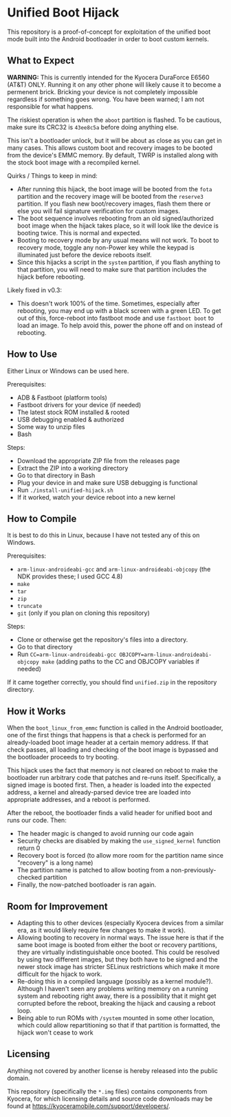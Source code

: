 # Unified Boot Hijack

This repository is a proof-of-concept for exploitation of the unified boot mode built into the Android bootloader in order to boot custom kernels.

## What to Expect

**WARNING:** This is currently intended for the Kyocera DuraForce E6560 (AT&T) ONLY. Running it on any other phone will likely cause it to become a permenent brick. Bricking your device is not completely impossible regardless if something goes wrong. You have been warned; I am not responsible for what happens.

The riskiest operation is when the `aboot` partition is flashed. To be cautious, make sure its CRC32 is `43ee8c5a` before doing anything else.

This isn't a bootloader unlock, but it will be about as close as you can get in many cases. This allows custom boot and recovery images to be booted from the device's EMMC memory. By default, TWRP is installed along with the stock boot image with a recompiled kernel.

Quirks / Things to keep in mind:

- After running this hijack, the boot image will be booted from the `fota` partition and the recovery image will be booted from the `reserve3` partition. If you flash new boot/recovery images, flash them there or else you will fail signature verification for custom images.
- The boot sequence involves rebooting from an old signed/authorized boot image when the hijack takes place, so it will look like the device is booting twice. This is normal and expected.
- Booting to recovery mode by any usual means will not work. To boot to recovery mode, toggle any non-Power key while the keypad is illuminated just before the device reboots itself.
- Since this hijacks a script in the `system` partition, if you flash anything to that partition, you will need to make sure that partition includes the hijack before rebooting.

Likely fixed in v0.3:

- This doesn't work 100% of the time. Sometimes, especially after rebooting, you may end up with a black screen with a green LED. To get out of this, force-reboot into fastboot mode and use `fastboot boot` to load an image. To help avoid this, power the phone off and on instead of rebooting.

## How to Use

Either Linux or Windows can be used here.

Prerequisites:

- ADB & Fastboot (platform tools)
- Fastboot drivers for your device (if needed)
- The latest stock ROM installed & rooted
- USB debugging enabled & authorized
- Some way to unzip files
- Bash

Steps:

- Download the appropriate ZIP file from the releases page
- Extract the ZIP into a working directory
- Go to that directory in Bash
- Plug your device in and make sure USB debugging is functional
- Run `./install-unified-hijack.sh`
- If it worked, watch your device reboot into a new kernel

## How to Compile

It is best to do this in Linux, because I have not tested any of this on Windows.

Prerequisites:
- `arm-linux-androideabi-gcc` and `arm-linux-androideabi-objcopy` (the NDK provides these; I used GCC 4.8)
- `make`
- `tar`
- `zip`
- `truncate`
- `git` (only if you plan on cloning this repository)

Steps:
- Clone or otherwise get the repository's files into a directory.
- Go to that directory
- Run `CC=arm-linux-androideabi-gcc OBJCOPY=arm-linux-androideabi-objcopy make` (adding paths to the CC and OBJCOPY variables if needed)

If it came together correctly, you should find `unified.zip` in the repository directory.

## How it Works

When the `boot_linux_from_emmc` function is called in the Android bootloader, one of the first things that happens is that a check is performed for an already-loaded boot image header at a certain memory address. If that check passes, all loading and checking of the boot image is bypassed and the bootloader proceeds to try booting.

This hijack uses the fact that memory is not cleared on reboot to make the bootloader run arbitrary code that patches and re-runs itself. Specifically, a signed image is booted first. Then, a header is loaded into the expected address, a kernel and already-parsed device tree are loaded into appropriate addresses, and a reboot is performed.

After the reboot, the bootloader finds a valid header for unified boot and runs our code. Then:
- The header magic is changed to avoid running our code again
- Security checks are disabled by making the `use_signed_kernel` function return 0
- Recovery boot is forced (to allow more room for the partition name since "recovery" is a long name)
- The partition name is patched to allow booting from a non-previously-checked partition
- Finally, the now-patched bootloader is ran again.

## Room for Improvement

- Adapting this to other devices (especially Kyocera devices from a similar era, as it would likely require few changes to make it work).
- Allowing booting to recovery in normal ways. The issue here is that if the same boot image is booted from either the boot or recovery partitions, they are virtually indistinguishable once booted. This could be resolved by using two different images, but they both have to be signed and the newer stock image has stricter SELinux restrictions which make it more difficult for the hijack to work.
- Re-doing this in a compiled language (possibly as a kernel module?). Although I haven't seen any problems writing memory on a running system and rebooting right away, there is a possibility that it might get corrupted before the reboot, breaking the hijack and causing a reboot loop.
- Being able to run ROMs with `/system` mounted in some other location, which could allow repartitioning so that if that partition is formatted, the hijack won't cease to work

## Licensing

Anything not covered by another license is hereby released into the public domain.

This repository (specifically the `*.img` files) contains components from Kyocera, for which licensing details and source code downloads may be found at https://kyoceramobile.com/support/developers/.

